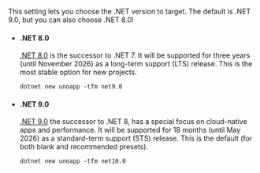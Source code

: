 This setting lets you choose the .NET version to target. The default is .NET 9.0, but you can also choose .NET 8.0!

- #### .NET 8.0

    [.NET 8.0](https://learn.microsoft.com/dotnet/core/whats-new/dotnet-8) is the successor to .NET 7. It will be supported for three years (until November 2026) as a long-term support (LTS) release. This is the most stable option for new projects.

    ```dotnetcli
    dotnet new unoapp -tfm net9.0
    ```

- #### .NET 9.0

    [.NET 9.0](https://learn.microsoft.com/en-us/dotnet/core/whats-new/dotnet-9/overview) the successor to .NET 8, has a special focus on cloud-native apps and performance. It will be supported for 18 months (until May 2026) as a standard-term support (STS) release. This is the default (for both blank and recommended presets).

    ```dotnetcli
    dotnet new unoapp -tfm net10.0
    ```
